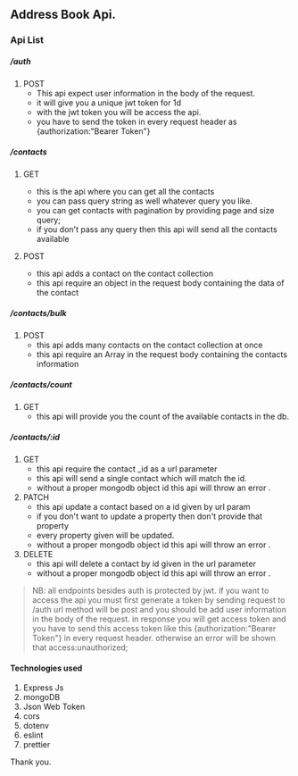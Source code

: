 ## Address Book Api.

### Api List

##### /auth

1. POST
   - This api expect user information in the body of the request.
   - it will give you a unique jwt token for 1d
   - with the jwt token you will be access the api.
   - you have to send the token in every request header as {authorization:"Bearer Token"}

##### /contacts

1. GET

   - this is the api where you can get all the contacts
   - you can pass query string as well whatever query you like.
   - you can get contacts with pagination by providing page and size query;
   - if you don't pass any query then this api will send all the contacts available

2. POST
   - this api adds a contact on the contact collection
   - this api require an object in the request body containing the data of the contact

##### /contacts/bulk

1. POST
   - this api adds many contacts on the contact collection at once
   - this api require an Array in the request body containing the contacts information

##### /contacts/count

1. GET
   - this api will provide you the count of the available contacts in the db.

##### /contacts/:id

1. GET
   - this api require the contact \_id as a url parameter
   - this api will send a single contact which will match the id.
   - without a proper mongodb object id this api will throw an error .
2. PATCH
   - this api update a contact based on a id given by url param
   - if you don't want to update a property then don't provide that property
   - every property given will be updated.
   - without a proper mongodb object id this api will throw an error .
3. DELETE
   - this api will delete a contact by id given in the url parameter
   - without a proper mongodb object id this api will throw an error .

> NB: all endpoints besides auth is protected by jwt. if you want to access the api you must first generate a token by sending request to /auth url method will be post and you should be add user information in the body of the request. in response you will get access token and you have to send this access token like this {authorization:"Bearer Token"} in every request header. otherwise an error will be shown that access:unauthorized;

#### Technologies used
1. Express Js
2. mongoDB
3. Json Web Token
4. cors
5. dotenv
6. eslint
7. prettier

Thank you.
